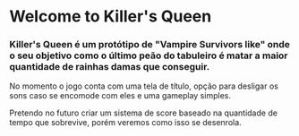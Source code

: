 # Welcome to Killer's Queen

### Killer's Queen é um protótipo de "Vampire Survivors like" onde o seu objetivo como o último peão do tabuleiro é matar a maior quantidade de rainhas damas que conseguir.

No momento o jogo conta com uma tela de título, opção para desligar os sons caso se encomode com eles e uma gameplay simples.

Pretendo no futuro criar um sistema de score baseado na quantidade de tempo que sobrevive, porém veremos como isso se desenrola.

